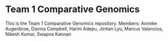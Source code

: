 # Team 1 Comparative Genomics

This is the Team 1 Comparative Genomics repository.
Members: Anneke Augenbroe, Davina Campbell, Harini Adepu, Jintian Lyu, Marcus Valancius, Nikesh Kumar, Swapna Kannan
